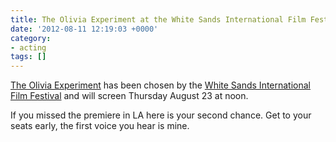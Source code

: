 ```yaml
---
title: The Olivia Experiment at the White Sands International Film Festival
date: '2012-08-11 12:19:03 +0000'
category:
- acting
tags: []
---
```


[The Olivia Experiment](http://www.theoliviaexperiment.com) has been chosen by
the [White Sands International Film Festival](http://www.wsiff.com) and will
screen Thursday August 23 at noon.

If you missed the premiere in LA here is your second chance. Get to your seats
early, the first voice you hear is mine.

